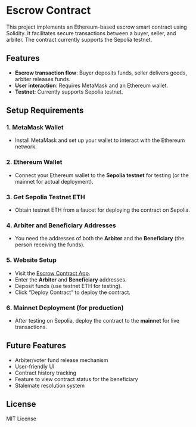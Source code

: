# Escrow Contract

This project implements an Ethereum-based escrow smart contract using Solidity. It facilitates secure transactions between a buyer, seller, and arbiter. The contract currently supports the Sepolia testnet.

## Features
- **Escrow transaction flow**: Buyer deposits funds, seller delivers goods, arbiter releases funds.
- **User interaction**: Requires MetaMask and an Ethereum wallet.
- **Testnet**: Currently supports Sepolia testnet.

## Setup Requirements

### 1. MetaMask Wallet
- Install MetaMask and set up your wallet to interact with the Ethereum network.

### 2. Ethereum Wallet
- Connect your Ethereum wallet to the **Sepolia testnet** for testing (or the mainnet for actual deployment).

### 3. Get Sepolia Testnet ETH
- Obtain testnet ETH from a faucet for deploying the contract on Sepolia.

### 4. Arbiter and Beneficiary Addresses
- You need the addresses of both the **Arbiter** and the **Beneficiary** (the person receiving the funds).

### 5. Website Setup
- Visit the [Escrow Contract App](https://escrow-contract-amber.vercel.app).
- Enter the **Arbiter** and **Beneficiary** addresses.
- Deposit funds (use testnet ETH for testing).
- Click “Deploy Contract” to deploy the contract.

### 6. Mainnet Deployment (for production)
- After testing on Sepolia, deploy the contract to the **mainnet** for live transactions.

## Future Features
- Arbiter/voter fund release mechanism
- User-friendly UI
- Contract history tracking
- Feature to view contract status for the beneficiary
- Stalemate resolution system

## License
MIT License

